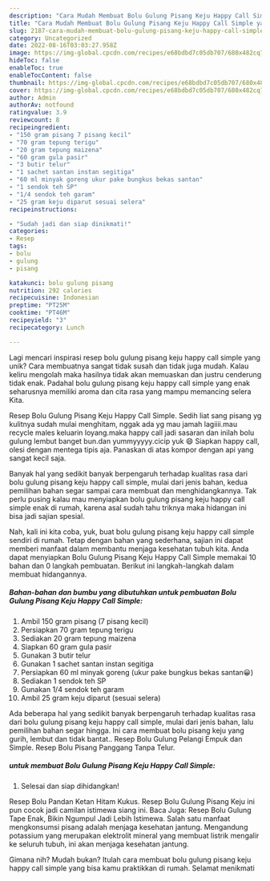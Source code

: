 ```yaml
---
description: "Cara Mudah Membuat Bolu Gulung Pisang Keju Happy Call Simple yang Lezat"
title: "Cara Mudah Membuat Bolu Gulung Pisang Keju Happy Call Simple yang Lezat"
slug: 2187-cara-mudah-membuat-bolu-gulung-pisang-keju-happy-call-simple-yang-lezat
category: Uncategorized
date: 2022-08-16T03:03:27.958Z
image: https://img-global.cpcdn.com/recipes/e68bdbd7c05db707/680x482cq70/bolu-gulung-pisang-keju-happy-call-simple-foto-resep-utama.jpg
hideToc: false
enableToc: true
enableTocContent: false
thumbnail: https://img-global.cpcdn.com/recipes/e68bdbd7c05db707/680x482cq70/bolu-gulung-pisang-keju-happy-call-simple-foto-resep-utama.jpg
cover: https://img-global.cpcdn.com/recipes/e68bdbd7c05db707/680x482cq70/bolu-gulung-pisang-keju-happy-call-simple-foto-resep-utama.jpg
author: Admin
authorAv: notfound
ratingvalue: 3.9
reviewcount: 8
recipeingredient:
- "150 gram pisang 7 pisang kecil"
- "70 gram tepung terigu"
- "20 gram tepung maizena"
- "60 gram gula pasir"
- "3 butir telur"
- "1 sachet santan instan segitiga"
- "60 ml minyak goreng ukur pake bungkus bekas santan"
- "1 sendok teh SP"
- "1/4 sendok teh garam"
- "25 gram keju diparut sesuai selera"
recipeinstructions:

- "Sudah jadi dan siap dinikmati!"
categories:
- Resep
tags:
- bolu
- gulung
- pisang

katakunci: bolu gulung pisang 
nutrition: 292 calories
recipecuisine: Indonesian
preptime: "PT25M"
cooktime: "PT46M"
recipeyield: "3"
recipecategory: Lunch

---
```





Lagi mencari inspirasi resep bolu gulung pisang keju happy call simple yang unik? Cara membuatnya sangat tidak susah dan tidak juga mudah. Kalau keliru mengolah maka hasilnya tidak akan memuaskan dan justru cenderung tidak enak. Padahal bolu gulung pisang keju happy call simple yang enak seharusnya memiliki aroma dan cita rasa yang mampu memancing selera Kita.





Resep Bolu Gulung Pisang Keju Happy Call Simple. Sedih liat sang pisang yg kulitnya sudah mulai menghitam, nggak ada yg mau jamah lagiiii.mau recycle males keluarin loyang.maka happy call jadi sasaran dan inilah bolu gulung lembut banget bun.dan yummyyyyy.cicip yuk 😄 Siapkan happy call, olesi dengan mentega tipis aja. Panaskan di atas kompor dengan api yang sangat kecil saja.

Banyak hal yang sedikit banyak berpengaruh terhadap kualitas rasa dari bolu gulung pisang keju happy call simple, mulai dari jenis bahan, kedua pemilihan bahan segar sampai cara membuat dan menghidangkannya. Tak perlu pusing kalau mau menyiapkan bolu gulung pisang keju happy call simple enak di rumah, karena asal sudah tahu triknya maka hidangan ini bisa jadi sajian spesial.






Nah, kali ini kita coba, yuk, buat bolu gulung pisang keju happy call simple sendiri di rumah. Tetap dengan bahan yang sederhana, sajian ini dapat memberi manfaat dalam membantu menjaga kesehatan tubuh kita. Anda dapat menyiapkan Bolu Gulung Pisang Keju Happy Call Simple memakai 10 bahan dan 0 langkah pembuatan. Berikut ini langkah-langkah dalam membuat hidangannya.

<!--inarticleads1-->

##### Bahan-bahan dan bumbu yang dibutuhkan untuk pembuatan Bolu Gulung Pisang Keju Happy Call Simple:

1. Ambil 150 gram pisang (7 pisang kecil)
1. Persiapkan 70 gram tepung terigu
1. Sediakan 20 gram tepung maizena
1. Siapkan 60 gram gula pasir
1. Gunakan 3 butir telur
1. Gunakan 1 sachet santan instan segitiga
1. Persiapkan 60 ml minyak goreng (ukur pake bungkus bekas santan😀)
1. Sediakan 1 sendok teh SP
1. Gunakan 1/4 sendok teh garam
1. Ambil 25 gram keju diparut (sesuai selera)


Ada beberapa hal yang sedikit banyak berpengaruh terhadap kualitas rasa dari bolu gulung pisang keju happy call simple, mulai dari jenis bahan, lalu pemilihan bahan segar hingga. Ini cara membuat bolu pisang keju yang gurih, lembut dan tidak bantat.. Resep Bolu Gulung Pelangi Empuk dan Simple. Resep Bolu Pisang Panggang Tanpa Telur. 

<!--inarticleads2-->

#####  untuk membuat Bolu Gulung Pisang Keju Happy Call Simple:


1. Selesai dan siap dihidangkan!

Resep Bolu Pandan Ketan Hitam Kukus. Resep Bolu Gulung Pisang Keju ini pun cocok jadi camilan istimewa siang ini. Baca Juga: Resep Bolu Gulung Tape Enak, Bikin Ngumpul Jadi Lebih Istimewa. Salah satu manfaat mengkonsumsi pisang adalah menjaga kesehatan jantung. Mengandung potassium yang merupakan elektrolit mineral yang membuat listrik mengalir ke seluruh tubuh, ini akan menjaga kesehatan jantung. 

Gimana nih? Mudah bukan? Itulah cara membuat bolu gulung pisang keju happy call simple yang bisa kamu praktikkan di rumah. Selamat menikmati
